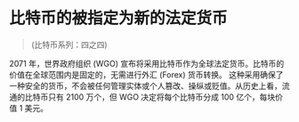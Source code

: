 # 比特币的被指定为新的法定货币
> (比特币系列：四之四)

2071 年，世界政府组织 (WGO) 宣布将采用比特币作为全球法定货币。比特币的价值在全球范围内是固定的，无需进行外汇 (Forex) 货币转换。 这种采用确保了一种安全的货币，不会被任何管理实体或个人篡改、操纵或贬值。从历史上看，流通的比特币只有 2100 万个，但 WGO 决定将每个比特币分成 100 亿个，每块价值 1 美元。
